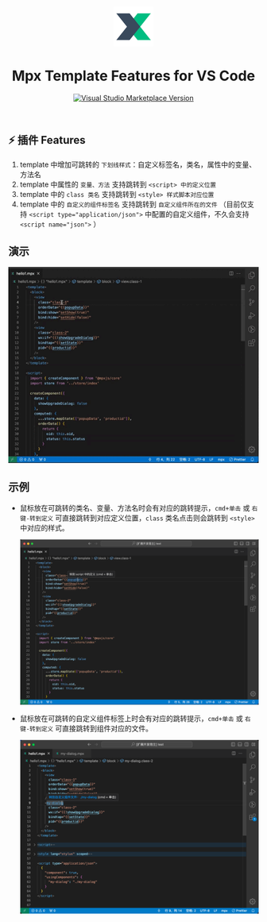 <br>

<p align="center">
<a href="https://mpxjs.cn" target="__blank"><img src="./asset/mpx-icon.png" alt="Mpx" width="80px" /></a>

<h1 align="center">Mpx Template Features for VS Code</h1>

<p align="center">
<a href="https://marketplace.visualstudio.com/items?itemName=wangshun.mpx-template-features" target="__blank"><img src="https://img.shields.io/visual-studio-marketplace/v/wangshun.mpx-template-features?color=374151&amp;label=Visual%20Studio%20Marketplace&amp;labelColor=000&amp;logo=visual-studio-code&amp;logoColor=0098FF" alt="Visual Studio Marketplace Version" /></a>
</p>

<br>

## ⚡ 插件 Features

1. template 中增加可跳转的 `下划线样式`：自定义标签名，类名，属性中的变量、方法名
2. template 中属性的 `变量、方法` 支持跳转到 `<script> 中的定义位置`
3. template 中的 `class 类名` 支持跳转到 `<style> 样式脚本对应位置`
4. template 中的 `自定义的组件标签名` 支持跳转到 `自定义组件所在的文件` （目前仅支持 `<script type="application/json">` 中配置的自定义组件，不久会支持 `<script name="json">` ）

## 演示

![示例动画](./asset/mpx-video.gif)

## 示例

- 鼠标放在可跳转的类名、变量、方法名时会有对应的跳转提示，`cmd+单击` 或 `右键-转到定义` 可直接跳转到对应定义位置，`class` 类名点击则会跳转到 `<style>` 中对应的样式。

  ![示例图片](./asset/mpx-features-demo.png)

- 鼠标放在可跳转的自定义组件标签上时会有对应的跳转提示，`cmd+单击` 或 `右键-转到定义` 可直接跳转到组件对应的文件。

  ![示例图片](./asset/mpx-features-tag-jump.png)
